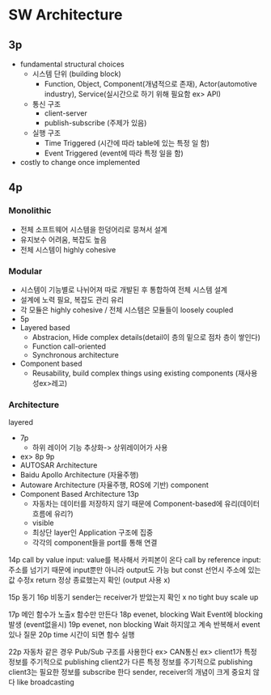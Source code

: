 # SW Architecture
## 3p
* fundamental structural choices
    * 시스템 단위 (building block)
        * Function, Object, Component(개념적으로 존재), Actor(automotive industry), Service(실시간으로 하기 위해 필요함 ex> API)
    * 통신 구조
        * client-server
        * publish-subscribe (주제가 있음)
    * 실행 구조
        * Time Triggered (시간에 따라 table에 있는 특정 일 함)
        * Event Triggered (event에 따라 특정 일을 함)
* costly to change once implemented
## 4p
### Monolithic
* 전체 소프트웨어 시스템을 한덩어리로 뭉쳐서 설계
* 유지보수 어려움, 복잡도 높음
* 전체 시스템이 highly cohesive
### Modular
* 시스템이 기능별로 나뉘어져 따로 개발된 후 통합하여 전체 시스템 설계
* 설계에 노력 필요, 복잡도 관리 유리
* 각 모듈은 highly cohesive / 전체 시스템은 모듈들이 loosely coupled
* 5p
* Layered based
    * Abstracion, Hide complex details(detail이 층의 밑으로 점차 층이 쌓인다)
    * Function call-oriented
    * Synchronous architecture
* Component based
    * Reusability, build complex things using existing components (재사용성ex>레고)
### Architecture
layered
* 7p
    * 하위 레이어 기능 추상화-> 상위레이어가 사용
* ex> 8p 9p
* AUTOSAR Architecture
* Baidu Apollo Architecture (자율주행)
* Autoware Architecture (자율주행, ROS에 기반)
component
* Component Based Architecture 13p
    * 자동차는 데이터를 저장하지 않기 때문에 Component-based에 유리(데이터흐름에 유리?)
    * visible
    * 최상단 layer인 Application 구조에 집중
    * 각각의 component들을 port를 통해 연결

14p
call by value input: value를 복사해서 카피본이 온다
call by reference input: 주소를 넘기기 때문에 input뿐만 아니라 output도 가능
    but const 선언시 주소에 있는 값 수정x
return 정상 종료했는지 확인 (output 사용 x)

15p
동기
16p
비동기
sender는 receiver가 받았는지 확인 x
no tight buy scale up

17p
메인 함수가 노출x
함수만 만든다
18p evenet, blocking
Wait Event에 blocking 발생 (event없을시)
19p evenet, non blocking
Wait 하지않고 계속 반복해서 event있나 질문
20p time
시간이 되면 함수 실행

22p
자동차 같은 경우 Pub/Sub 구조를 사용한다 ex> CAN통신
ex>
client1가 특정 정보를 주기적으로 publishing
client2가 다른 특정 정보를 주기적으로 publishing
client3는 필요한 정보를 subscribe 한다
sender, receiver의 개념이 크게 중요치 않다 like broadcasting

